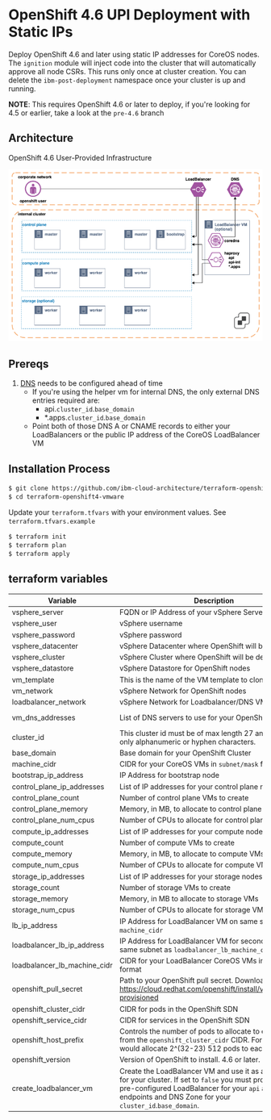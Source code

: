 # OpenShift 4.6 UPI Deployment with Static IPs

Deploy OpenShift 4.6 and later using static IP addresses for CoreOS nodes.  The `ignition` module will inject code into the cluster that will automatically approve all node CSRs.  This runs only once at cluster creation.  You can delete the `ibm-post-deployment` namespace once your cluster is up and running.

**NOTE**: This requires OpenShift 4.6 or later to deploy, if you're looking for 4.5 or earlier, take a look at the `pre-4.6` branch



## Architecture

OpenShift 4.6 User-Provided Infrastructure



![](./media/topology.png	)

## Prereqs

1. [DNS](https://docs.openshift.com/container-platform/4.3/installing/installing_vsphere/installing-vsphere.html#installation-dns-user-infra_installing-vsphere) needs to be configured ahead of time
    - If you're using the helper vm for internal DNS, the only external DNS entries required are:
      - api.`cluster_id`.`base_domain`
      - *.apps.`cluster_id`.`base_domain`
    - Point both of those DNS A or CNAME records to either your LoadBalancers or the public IP address of the CoreOS LoadBalancer VM

## Installation Process

```bash
$ git clone https://github.com/ibm-cloud-architecture/terraform-openshift4-vmware
$ cd terraform-openshift4-vmware
```

Update your `terraform.tfvars` with your environment values.  See `terraform.tfvars.example`


```bash
$ terraform init
$ terraform plan
$ terraform apply
```

## terraform variables

| Variable                     | Description                                                  | Type | Default |
| ---------------------------- | ------------------------------------------------------------ | ---- | ------- |
| vsphere_server               | FQDN or IP Address of your vSphere Server                    | string | - |
| vsphere_user | vSphere username                                             | string | - |
| vsphere_password             | vSphere password                                             | string | - |
| vsphere_datacenter           | vSphere Datacenter where OpenShift will be deployed          | string | - |
| vsphere_cluster              | vSphere Cluster where OpenShift will be deployed             | string | - |
| vsphere_datastore       | vSphere Datastore for OpenShift nodes                        | string | - |
| vm_template | This is the name of the VM template to clone.                | string | - |
| vm_network | vSphere Network for OpenShift nodes                   | string | - |
| loadbalancer_network       | vSphere Network for Loadbalancer/DNS VM                      | string | -                              |
| vm_dns_addresses           | List of DNS servers to use for your OpenShift Nodes          | list   | 8.8.8.8, 8.8.4.4               |
| cluster_id                 | This cluster id must be of max length 27 and must have only alphanumeric or hyphen characters. | string | -                              |
| base_domain                | Base domain for your OpenShift Cluster                       | string | -                              |
| machine_cidr | CIDR for your CoreOS VMs in `subnet/mask` format.            | string | -                              |
|bootstrap_ip_address|IP Address for bootstrap node|string|-|
|control_plane_ip_addresses|List of IP addresses for your control plane nodes|list|-|
| control_plane_count          | Number of control plane VMs to create                        | string | 3                |
| control_plane_memory         | Memory, in MB, to allocate to control plane VMs              | string | 16384            |
|control_plane_num_cpus| Number of CPUs to allocate for control plane VMs             |string|4|
|compute_ip_addresses|List of IP addresses for your compute nodes|list|-|
|compute_count|Number of compute VMs to create|string|3|
|compute_memory|Memory, in MB, to allocate to compute VMs|string|8192|
|compute_num_cpus|Number of CPUs to allocate for compute VMs|string|3|
|storage_ip_addresses|List of IP addresses for your storage nodes|list|`Empty`|
|storage_count|Number of storage VMs to create|string|0|
| storage_memory               | Memory, in MB to allocate to storage VMs                     | string | 65536            |
| storage_num_cpus             | Number of CPUs to allocate for storage VMs                   | string | 16               |
| lb_ip_address                | IP Address for LoadBalancer VM on same subnet as `machine_cidr` | string | -                |
| loadbalancer_lb_ip_address   | IP Address for LoadBalancer VM for secondary NIC on same subnet as `loadbalancer_lb_machine_cidr` | string | -                |
| loadbalancer_lb_machine_cidr | CIDR for your LoadBalancer CoreOS VMs in `subnet/mask` format | string | -                |
| openshift_pull_secret        | Path to your OpenShift pull secret.  Download from https://cloud.redhat.com/openshift/install/vsphere/user-provisioned | string | -                |
| openshift_cluster_cidr       | CIDR for pods in the OpenShift SDN                           | string | 10.128.0.0/14    |
| openshift_service_cidr       | CIDR for services in the OpenShift SDN                       | string | 172.30.0.0/16    |
| openshift_host_prefix        | Controls the number of pods to allocate to each node from the `openshift_cluster_cidr` CIDR. For example, 23 would allocate 2^(32-23) 512 pods to each node. | string | 23               |
| openshift_version            | Version of OpenShift to install. 4.6 or later.               | string | 4.6              |
| create_loadbalancer_vm | Create the LoadBalancer VM and use it as a DNS server for your cluster.  If set to `false` you must provide a valid pre-configured LoadBalancer for your `api` and `*.apps` endpoints and DNS Zone for your `cluster_id`.`base_domain`. | bool | true |
